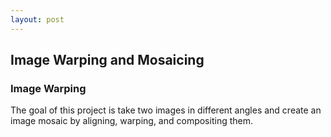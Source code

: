 ```yaml
---
layout: post
---
```


## Image Warping and Mosaicing

### Image Warping

The goal of this project is take two images in different angles and create an image mosaic by aligning, warping, and compositing them.
